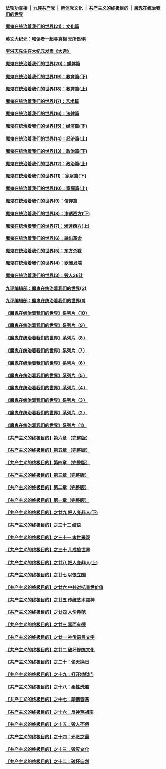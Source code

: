 

####  [法轮功真相](../../../../basic/blob/master/README.md?t=12202302) &nbsp;|&nbsp; [九评共产党](../../../../9ping.md/blob/master/README.md?t=12202302) &nbsp;|&nbsp; [解体党文化](../../../../jtdwh.md/blob/master/README.md?t=12202302)  &nbsp;|&nbsp; [共产主义的终极目的](../../../../gczydzjmd.md/blob/master/README.md?t=12202302) &nbsp;|&nbsp; [魔鬼在统治我们的世界](../../../../mgztzwmdsj.md/blob/master/README.md?t=12202302) 

#### [魔鬼在统治着我们的世界(21)：文化篇](../pages/nsc422/n10597706.md?t=12202302) 

#### [英文大纪元：和读者一起寻真相 无所畏惧](../pages/nsc422/n12542027.md?t=12202302) 

#### [李洪志先生在大纪元发表《大选》](../pages/nsc422/n12534746.md?t=12202302) 

#### [魔鬼在统治着我们的世界(20)：媒体篇](../pages/nsc422/n10586579.md?t=12202302) 

#### [魔鬼在统治着我们的世界(19)：教育篇(下)](../pages/nsc422/n10564808.md?t=12202302) 

#### [魔鬼在统治着我们的世界(18)：教育篇(上)](../pages/nsc422/n10526970.md?t=12202302) 

#### [魔鬼在统治着我们的世界(17)：艺术篇](../pages/nsc422/n10499093.md?t=12202302) 

#### [魔鬼在统治着我们的世界(16)：法律篇](../pages/nsc422/n10485969.md?t=12202302) 

#### [魔鬼在统治着我们的世界(15)：经济篇(下)](../pages/nsc422/n10469975.md?t=12202302) 

#### [魔鬼在统治着我们的世界(14)：经济篇(上)](../pages/nsc422/n10457370.md?t=12202302) 

#### [魔鬼在统治着我们的世界(13)：政治篇(下)](../pages/nsc422/n10448270.md?t=12202302) 

#### [魔鬼在统治着我们的世界(12)：政治篇(上)](../pages/nsc422/n10444576.md?t=12202302) 

#### [魔鬼在统治着我们的世界(11)：家庭篇(下)](../pages/nsc422/n10440961.md?t=12202302) 

#### [魔鬼在统治着我们的世界(10)：家庭篇(上)](../pages/nsc422/n10435448.md?t=12202302) 

#### [魔鬼在统治着我们的世界(9)：信仰篇](../pages/nsc422/n10432159.md?t=12202302) 

#### [魔鬼在统治着我们的世界(8)：渗透西方(下)](../pages/nsc422/n10429603.md?t=12202302) 

#### [魔鬼在统治着我们的世界(7)：渗透西方(上)](../pages/nsc422/n10426013.md?t=12202302) 

#### [魔鬼在统治着我们的世界(6)：输出革命](../pages/nsc422/n10421536.md?t=12202302) 

#### [魔鬼在统治着我们的世界(5)：东方杀戮](../pages/nsc422/n10417707.md?t=12202302) 

#### [魔鬼在统治着我们的世界(4)：欧洲发端](../pages/nsc422/n10414890.md?t=12202302) 

#### [魔鬼在统治着我们的世界(3)：毁人36计](../pages/nsc422/n10411583.md?t=12202302) 

#### [九评编辑部：魔鬼在统治着我们的世界(2)](../pages/nsc422/n10410036.md?t=12202302) 

#### [九评编辑部：魔鬼在统治着我们的世界(1)](../pages/nsc422/n10406825.md?t=12202302) 

#### [《魔鬼在统治着我们的世界》系列片（10）](../pages/nsc422/n12292670.md?t=12202302) 

#### [《魔鬼在统治着我们的世界》系列片（9）](../pages/nsc422/n12290859.md?t=12202302) 

#### [《魔鬼在统治着我们的世界》系列片（8）](../pages/nsc422/n12287445.md?t=12202302) 

#### [《魔鬼在统治着我们的世界》系列片（7）](../pages/nsc422/n12283425.md?t=12202302) 

#### [《魔鬼在统治着我们的世界》系列片（6）](../pages/nsc422/n12282314.md?t=12202302) 

#### [《魔鬼在统治着我们的世界》系列片（5）](../pages/nsc422/n12281419.md?t=12202302) 

#### [《魔鬼在统治着我们的世界》系列片（4）](../pages/nsc422/n12274024.md?t=12202302) 

#### [《魔鬼在统治着我们的世界》系列片（3）](../pages/nsc422/n12271322.md?t=12202302) 

#### [《魔鬼在统治着我们的世界》系列片（2）](../pages/nsc422/n12269049.md?t=12202302) 

#### [《魔鬼在统治着我们的世界》系列片（1）](../pages/nsc422/n12267575.md?t=12202302) 

#### [【共产主义的终极目的】第六章 （完整版）](../pages/nsc422/n11428913.md?t=12202302) 

#### [【共产主义的终极目的】第五章 （完整版）](../pages/nsc422/n11428912.md?t=12202302) 

#### [【共产主义的终极目的】第四章 （完整版）](../pages/nsc422/n11428907.md?t=12202302) 

#### [【共产主义的终极目的】第三章（完整版）](../pages/nsc422/n11428848.md?t=12202302) 

#### [【共产主义的终极目的】第二章（完整版）](../pages/nsc422/n11428831.md?t=12202302) 

#### [【共产主义的终极目的】第一章（完整版）](../pages/nsc422/n11417651.md?t=12202302) 

#### [【共产主义的终极目的】之廿九 把人变非人(下)](../pages/nsc422/n11344140.md?t=12202302) 

#### [【共产主义的终极目的】之三十二 结语](../pages/nsc422/n11360535.md?t=12202302) 

#### [【共产主义的终极目的】之三十一 末世景观](../pages/nsc422/n11351129.md?t=12202302) 

#### [【共产主义的终极目的】之三十 几成狼世界](../pages/nsc422/n11348280.md?t=12202302) 

#### [【共产主义的终极目的】之廿八 把人变非人(上)](../pages/nsc422/n11340492.md?t=12202302) 

#### [【共产主义的终极目的】之廿七 以恨立国](../pages/nsc422/n11336944.md?t=12202302) 

#### [【共产主义的终极目的】之廿六 中共对抗普世价值](../pages/nsc422/n11324785.md?t=12202302) 

#### [【共产主义的终极目的】之廿五 传统艺术颂神](../pages/nsc422/n11296396.md?t=12202302) 

#### [【共产主义的终极目的】之廿四 人伦典范](../pages/nsc422/n11296397.md?t=12202302) 

#### [【共产主义的终极目的】之廿三 富而有德](../pages/nsc422/n11283598.md?t=12202302) 

#### [【共产主义的终极目的】之廿一 神传语言文字](../pages/nsc422/n11263265.md?t=12202302) 

#### [【共产主义的终极目的】之廿二 破坏修炼文化](../pages/nsc422/n11245728.md?t=12202302) 

#### [【共产主义的终极目的】之二十：偷天换日](../pages/nsc422/n11238846.md?t=12202302) 

#### [【共产主义的终极目的】之十九：打开地狱门](../pages/nsc422/n11206376.md?t=12202302) 

#### [【共产主义的终极目的】之十八：柔性洗脑](../pages/nsc422/n11199994.md?t=12202302) 

#### [【共产主义的终极目的】之十七：颠倒善恶](../pages/nsc422/n11179782.md?t=12202302) 

#### [【共产主义的终极目的】之十六：反神骂祖宗](../pages/nsc422/n11166798.md?t=12202302) 

#### [【共产主义的终极目的】之十五：毁人不倦](../pages/nsc422/n11166792.md?t=12202302) 

#### [【共产主义的终极目的】之十四：邪恶之最](../pages/nsc422/n11150249.md?t=12202302) 

#### [【共产主义的终极目的】之十三：毁灭文化](../pages/nsc422/n11135227.md?t=12202302) 

#### [【共产主义的终极目的】之十二：破坏自然](../pages/nsc422/n11135214.md?t=12202302) 


